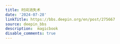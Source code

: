 ```yaml
---
title: 时间消失术
date: '2024-07-28'
linkTitle: https://bbs.deepin.org/en/post/275667
source: deepin_bbs
description:  magicbook 
disable_comments: true
---
```



